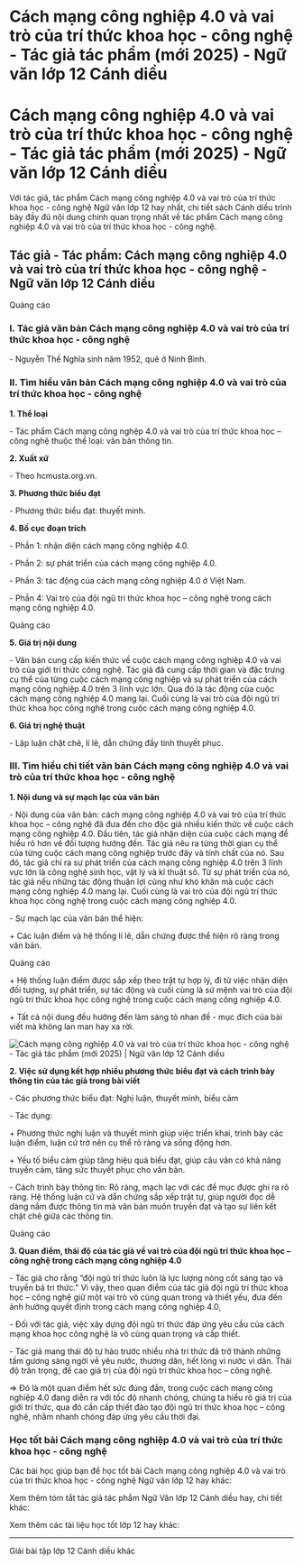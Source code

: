 # Cách mạng công nghiệp 4.0 và vai trò của trí thức khoa học - công nghệ - Tác giả tác phẩm (mới 2025) - Ngữ văn lớp 12 Cánh diều

# Cách mạng công nghiệp 4.0 và vai trò của trí thức khoa học - công nghệ - Tác giả tác phẩm (mới 2025) - Ngữ văn lớp 12 Cánh diều

Với tác giả, tác phẩm Cách mạng công nghiệp 4.0 và vai trò của trí thức khoa học - công nghệ Ngữ văn lớp 12 hay nhất, chi tiết sách Cánh diều trình bày đầy đủ nội dung chính quan trọng nhất về tác phẩm Cách mạng công nghiệp 4.0 và vai trò của trí thức khoa học - công nghệ.

## Tác giả - Tác phẩm: Cách mạng công nghiệp 4.0 và vai trò của trí thức khoa học - công nghệ - Ngữ văn lớp 12 Cánh diều

Quảng cáo

### **I. Tác giả văn bản Cách mạng công nghiệp 4.0 và vai trò của trí thức khoa học - công nghệ**

\- Nguyễn Thế Nghĩa sinh năm 1952, quê ở Ninh Bình.

### **II. Tìm hiểu văn bản Cách mạng công nghiệp 4.0 và vai trò của trí thức khoa học - công nghệ**

**1\. Thể loại**

\- Tác phẩm Cách mạng công nghệp 4.0 và vai trò của trí thức khoa học – công nghệ thuộc thể loại: văn bản thông tin.

**2\. Xuất xứ**

\- Theo hcmusta.org.vn.

**3\. Phương thức biểu đạt**

\- Phương thức biểu đạt: thuyết minh.

**4\. Bố cục đoạn trích**

\- Phần 1: nhận diện cách mạng công nghiệp 4.0.

\- Phần 2: sự phát triển của cách mạng công nghiệp 4.0.

\- Phần 3: tác động của cách mạng công nghiệp 4.0 ở Việt Nam.

\- Phần 4: Vai trò của đội ngũ tri thức khoa học – công nghệ trong cách mạng công nghiệp 4.0.

Quảng cáo

**5\. Giá trị nội dung**

\- Văn bản cung cấp kiến thức về cuộc cách mạng công nghiệp 4.0 và vai trò của giới trí thức công nghệ. Tác giả đã cung cấp thời gian và đặc trưng cụ thể của từng cuộc cách mạng công nghiệp và sự phát triển của cách mạng công nghiệp 4.0 trên 3 lĩnh vực lớn. Qua đó là tác động của cuộc cách mạng công nghiệp 4.0 mang lại. Cuối cùng là vai trò của đội ngũ trí thức khoa học công nghệ trong cuộc cách mạng công nghiệp 4.0.

**6\. Giá trị nghệ thuật**

\- Lập luận chặt chẽ, lí lẽ, dẫn chứng đầy tính thuyết phục.

### **III. Tìm hiểu chi tiết văn bản Cách mạng công nghiệp 4.0 và vai trò của trí thức khoa học - công nghệ**

**1\. Nội dung và sự mạch lạc của văn bản**

\- Nội dung của văn bản: cách mạng công nghiệp 4.0 và vai trò của trí thức khoa học – công nghệ đã đưa đến cho độc giả nhiều kiến thức về cuộc cách mạng công nghiệp 4.0. Đầu tiên, tác giả nhận diện của cuộc cách mạng để hiểu rõ hơn về đối tượng hướng đến. Tác giả nêu ra từng thời gian cụ thể của từng cuộc cách mạng công nghiệp trước đây và tính chất của nó. Sau đó, tác giả chỉ ra sự phát triển của cách mạng công nghiệp 4.0 trên 3 lĩnh vực lớn là công nghệ sinh học, vật lý và kĩ thuật số. Từ sự phát triển của nó, tác giả nếu những tác động thuận lợi cũng như khó khăn mà cuộc cách mạng công nghiệp 4.0 mang lại. Cuối cùng là vai trò của đội ngũ trí thức khoa học công nghệ trong cuộc cách mạng công nghiệp 4.0.

\- Sự mạch lạc của văn bản thể hiện:

\+ Các luận điểm và hệ thống lí lẽ, dẫn chứng được thể hiện rõ ràng trong văn bản.

Quảng cáo

\+ Hệ thống luận điểm được sắp xếp theo trật tự hợp lý, đi từ việc nhận diện đối tượng, sự phát triển, sự tác động và cuối cùng là sứ mệnh vai trò của đội ngũ trí thức khoa học công nghệ trong cuộc cách mạng công nghiệp 4.0.

\+ Tất cả nội dung đều hướng đến làm sáng tỏ nhan đề - mục đích của bài viết mà không lan man hay xa rời.

![Cách mạng công nghiệp 4.0 và vai trò của trí thức khoa học - công nghệ - Tác giả tác phẩm \(mới 2025\) | Ngữ văn lớp 12 Cánh diều](https://vietjack.com/soan-van-lop-12-cd/images/tac-gia-tac-pham-cach-mang-cong-nghiep-4-0-va-vai-tro-cua-tri-thuc-235999.PNG)

**2\. Việc sử dụng kết hợp nhiều phương thức biểu đạt và cách trình bày thông tin của tác giả trong bài viết**

\- Các phương thức biểu đạt: Nghị luận, thuyết minh, biểu cảm

\- Tác dụng:

\+ Phương thức nghị luận và thuyết minh giúp việc triển khai, trình bày các luận điểm, luận cứ trở nên cụ thể rõ ràng và sống động hơn.

\+ Yếu tố biểu cảm giúp tăng hiệu quả biểu đạt, giúp câu văn có khả năng truyền cảm, tăng sức thuyết phục cho văn bản.

\- Cách trình bày thông tin: Rõ ràng, mạch lạc với các đề mục được ghi ra rõ ràng. Hệ thống luận cứ và dẫn chứng sắp xếp trật tự, giúp người đọc dễ dàng nắm được thông tin mà văn bản muốn truyền đạt và tạo sự liên kết chặt chẽ giữa các thông tin.

Quảng cáo

**3\. Quan điểm, thái độ của tác giả về vai trò của đội ngũ trí thức khoa học – công nghệ trong cách mạng công nghiệp 4.0**

\- Tác giả cho rằng “đội ngũ trí thức luôn là lực lượng nòng cốt sáng tạo và truyền bá tri thức.” Vì vậy, theo quan điểm của tác giả đội ngũ trí thức khoa học – công nghệ giữ một vai trò vô cùng quan trong và thiết yếu, đưa đến ảnh hưởng quyết định trong cách mạng công nghiệp 4.0,

\- Đối với tác giả, việc xây dựng đội ngũ trí thức đáp ứng yêu cầu của cách mạng khoa học công nghệ là vô cùng quan trọng và cấp thiết.

\- Tác giả mang thái độ tự hào trước nhiều nhà trí thức đã trở thành những tấm gương sáng ngời về yêu nước, thương dân, hết lòng vì nước vì dân. Thái độ trân trọng, đề cao giá trị của đội ngũ trí thức khoa học – công nghệ.

=> Đó là một quan điểm hết sức đúng đắn, trong cuộc cách mạng công nghiệp 4.0 đang diễn ra với tốc độ nhanh chóng, chúng ta hiểu rõ giá trị của giới trí thức, qua đó cần cấp thiết đào tạo đội ngũ trí thức khoa học – công nghệ, nhằm nhanh chóng đáp ứng yêu cầu thời đại. 

### **Học tốt bài Cách mạng công nghiệp 4.0 và vai trò của trí thức khoa học - công nghệ**

Các bài học giúp bạn để học tốt bài Cách mạng công nghiệp 4.0 và vai trò của trí thức khoa học - công nghệ Ngữ văn lớp 12 hay khác:

Xem thêm tóm tắt tác giả tác phẩm Ngữ Văn lớp 12 Cánh diều hay, chi tiết khác:

Xem thêm các tài liệu học tốt lớp 12 hay khác:

* * *

Giải bài tập lớp 12 Cánh diều khác
